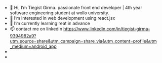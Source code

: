 - 👋 Hi, I’m Tiegist Girma. passionate front end developer | 4th year software engineering student at wollo university. 
- 👀 I’m interested in web development using react.jsx
- 🌱 I’m currently learning reat in advance 
- 📫 contact me on linkedIn https://www.linkedin.com/in/tiegist-girma-9394982a9?utm_source=share&utm_campaign=share_via&utm_content=profile&utm_medium=android_app
-                   
- 

<!---
Tiegist/Tiegist is a ✨ special ✨ repository because its `README.md` (this file) appears on your GitHub profile.
You can click the Preview link to take a look at your changes.
--->
